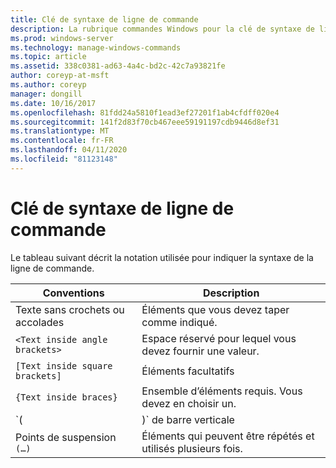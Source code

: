 ```yaml
---
title: Clé de syntaxe de ligne de commande
description: La rubrique commandes Windows pour la clé de syntaxe de ligne de commande, qui décrit la notation utilisée pour indiquer la syntaxe de la ligne de commande.
ms.prod: windows-server
ms.technology: manage-windows-commands
ms.topic: article
ms.assetid: 338c0381-ad63-4a4c-bd2c-42c7a93821fe
author: coreyp-at-msft
ms.author: coreyp
manager: dongill
ms.date: 10/16/2017
ms.openlocfilehash: 81fdd24a5810f1ead3ef27201f1ab4cfdff020e4
ms.sourcegitcommit: 141f2d83f70cb467eee59191197cdb9446d8ef31
ms.translationtype: MT
ms.contentlocale: fr-FR
ms.lasthandoff: 04/11/2020
ms.locfileid: "81123148"
---
```

# <a name="command-line-syntax-key"></a>Clé de syntaxe de ligne de commande

Le tableau suivant décrit la notation utilisée pour indiquer la syntaxe de la ligne de commande.

| Conventions | Description |
| -------- | ----------- |
| Texte sans crochets ou accolades | Éléments que vous devez taper comme indiqué. |
| `<Text inside angle brackets>` | Espace réservé pour lequel vous devez fournir une valeur. |
| `[Text inside square brackets]` | Éléments facultatifs |
| `{Text inside braces}` | Ensemble d’éléments requis. Vous devez en choisir un. |
| `(|)` de barre verticale| Séparateur pour les éléments qui s’excluent mutuellement. Vous devez en choisir un. |
| Points de suspension `(…)` | Éléments qui peuvent être répétés et utilisés plusieurs fois. |
